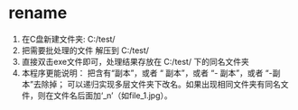 # rename
1. 在C盘新建文件夹: C:/test/
2. 把需要批处理的文件 解压到 C:/test/
3. 直接双击exe文件即可，处理结果存放在 C:/test/ 下的同名文件夹
4. 本程序更能说明： 把含有“副本”，或者 “ 副本”，或者 “- 副本”，或者 “-副本”去除掉；
可以递归实现多层文件夹下改名。如果出现相同文件夹有同名文件，则在文件名后面加‘_n’（如file_1.jpg）。

